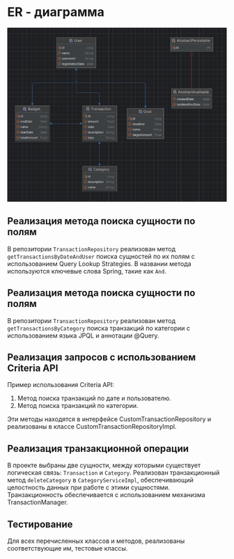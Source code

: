 # ER - диаграмма
![Иллюстрация к проекту](./img.png)

## Реализация метода поиска сущности по полям
В репозитории `TransactionRepository` реализован метод `getTransactionsByDateAndUser` поиска сущностей по их полям с использованием Query Lookup Strategies. В названии метода используются ключевые слова Spring, такие как `And`.

## Реализация метода поиска сущности по полям

В репозитории `TransactionRepository` реализован метод `getTransactionsByCategory` поиска транзакций по категории с использованием языка JPQL и аннотации @Query.

## Реализация запросов с использованием Criteria API

Пример использования Criteria API:

1. Метод поиска транзакций по дате и пользователю.
2. Метод поиска транзакций по категории.

Эти методы находятся в интерфейсе CustomTransactionRepository и реализованы в классе CustomTransactionRepositoryImpl.

## Реализация транзакционной операции

В проекте выбраны две сущности, между которыми существует логическая связь: `Transaction` и `Category`. Реализован транзакционный метод `deleteCategory` в `CategoryServiceImpl`, обеспечивающий целостность данных при работе с этими сущностями. Транзакционность обеспечивается с использованием механизма TransactionManager.

## Тестирование

Для всех перечисленных классов и методов, реализованы соответствующие им, тестовые классы.